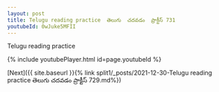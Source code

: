 ```yaml
---
layout: post
title: Telugu reading practice  తెలుగు  చదవడం  ప్రాక్టీస్ 731
youtubeId: 0wJuke5MFII
---
```

 
 
Telugu reading practice
 
 
 
 
 


{% include youtubePlayer.html id=page.youtubeId %}
 
[Next]({{ site.baseurl }}{% link  split1/_posts/2021-12-30-Telugu reading practice  తెలుగు  చదవడం  ప్రాక్టీస్ 729.md%})
 
